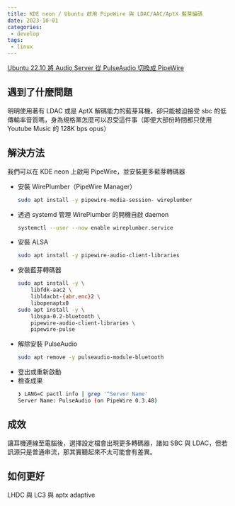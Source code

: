 ```yaml
---
title: KDE neon / Ubuntu 啟用 PipeWire 與 LDAC/AAC/AptX 藍芽編碼
date: 2023-10-01
categories:
 - develop
tags:
 - linux
---
```


[Ubuntu 22.10 將 Audio Server 從 PulseAudio 切換成 PipeWire](https://www.ghacks.net/2022/05/23/ubuntu-22-10-dropping-pulseaudio/)

## 遇到了什麼問題

明明使用著有 LDAC 或是 AptX 解碼能力的藍芽耳機，卻只能被迫接受 sbc 的低傳輸率音質嗎，身為規格黨怎麼可以忍受這件事（即便大部份時間都只使用 Youtube Music 的 128K bps opus）

## 解決方法

我們可以在 KDE neon 上啟用 PipeWire，並安裝更多藍芽轉碼器

- 安裝 WirePlumber（PipeWire Manager）
    ```bash
    sudo apt install -y pipewire-media-session- wireplumber
    ```
- 透過 systemd 管理 WirePlumber 的開機自啟 daemon
    ```bash
    systemctl --user --now enable wireplumber.service
    ```
- 安裝 ALSA
    ```bash
    sudo apt install -y pipewire-audio-client-libraries
    ```
- 安裝藍芽轉碼器
    ```bash
    sudo apt install -y \
        libfdk-aac2 \
        libldacbt-{abr,enc}2 \
        libopenaptx0
    sudo apt install -y \
        libspa-0.2-bluetooth \
        pipewire-audio-client-libraries \
        pipewire-pulse
    ```
- 解除安裝 PulseAudio
    ```bash
    sudo apt remove -y pulseaudio-module-bluetooth
    ```
- 登出或重新啟動
- 檢查成果
    ```bash
    ❯ LANG=C pactl info | grep '^Server Name'
    Server Name: PulseAudio (on PipeWire 0.3.48)
    ```
## 成效

讓耳機連線至電腦後，選擇設定檔會出現更多轉碼器，諸如 SBC 與 LDAC，但若訊源只是普通串流，那其實聽起來不太可能會有差異。

## 如何更好

LHDC 與 LC3 與 aptx adaptive
